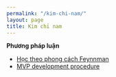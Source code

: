 ```yaml
---
permalink: "/kim-chi-nam/"
layout: page
title: Kim chỉ nam
---
```


**Phương pháp luận**

* [Học theo phong cách Feynnman](/kcn-hoc-theo-phong-cach-feynnman)
* [MVP development procedure](/kcn-mvp-development-procedure)

